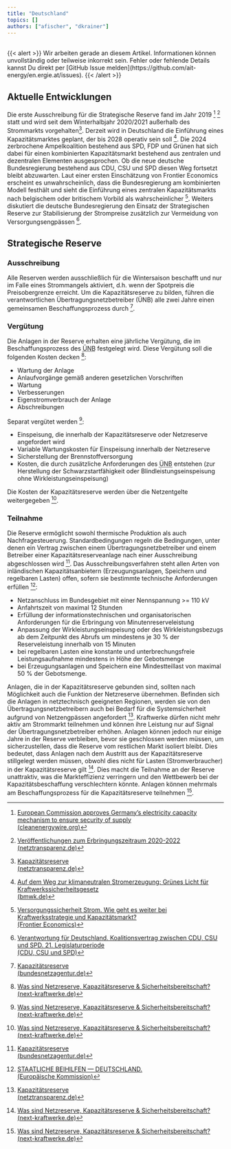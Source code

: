```yaml
---
title: "Deutschland"
topics: []
authors: ["afischer", "dkrainer"]
---
```


<br>
{{< alert >}}
Wir arbeiten gerade an diesem Artikel. Informationen können unvollständig oder teilweise inkorrekt sein. Fehler oder fehlende Details kannst Du direkt per [GitHub Issue melden](https://github.com/ait-energy/en.ergie.at/issues).
{{< /alert >}}

## Aktuelle Entwicklungen
Die erste Ausschreibung für die Strategische Reserve fand im Jahr 2019 [^Clean_Energy_Wire] [^netztransparenz_de_SR2020-2022] statt und wird seit dem Winterhalbjahr 2020/2021 außerhalb des Strommarkts vorgehalten[^netztransparenz_de_SR]. Derzeit wird in Deutschland die Einführung eines Kapazitätsmarktes geplant, der bis 2028 operativ sein soll [^BMWK_CM_bis2028]. Die 2024 zerbrochene Ampelkoalition bestehend aus SPD, FDP und Grünen hat sich dabei für einen kombinierten Kapazitätsmarkt bestehend aus zentralen und dezentralen Elementen ausgesprochen. Ob die neue deutsche Bundesregierung bestehend aus CDU, CSU und SPD diesen Weg fortsetzt bleibt abzuwarten. Laut einer ersten Einschätzung von Frontier Economics erscheint es unwahrscheinlich, dass die Bundesregierung am kombinierten Modell festhält und sieht die Einführung eines zentralen Kapazitätsmarkts nach belgischem oder britischem Vorbild als wahrscheinlicher [^Frontier_Koalition_DE].
Weiters diskutiert die deutsche Bundesregierung den Einsatz der Strategischen Reserve zur Stabilisierung der Strompreise zusätzlich zur Vermeidung von Versorgungsengpässen [^CDU_CSU_SPD].

## Strategische Reserve

### Ausschreibung

Alle Reserven werden ausschließlich für die Wintersaison beschafft und nur im Falle eines Strommangels aktiviert, d.h. wenn der Spotpreis die Preisobergrenze erreicht. Um die Kapazitätsreserve zu bilden, führen die verantwortlichen Übertragungsnetzbetreiber (ÜNB) alle zwei Jahre einen gemeinsamen Beschaffungsprozess durch [^1].

### Vergütung

Die Anlagen in der Reserve erhalten eine jährliche Vergütung, die im Beschaffungsprozess des <abbr title="Übertragungsnetzbetreiber">ÜNB</abbr> festgelegt wird. Diese Vergütung soll die folgenden Kosten decken [^2]:

- Wartung der Anlage
- Anlaufvorgänge gemäß anderen gesetzlichen Vorschriften
- Wartung
- Verbesserungen
- Eigenstromverbrauch der Anlage
- Abschreibungen

Separat vergütet werden [^2]:

- Einspeisung, die innerhalb der Kapazitätsreserve oder Netzreserve angefordert wird
- Variable Wartungskosten für Einspeisung innerhalb der Netzreserve
- Sicherstellung der Brennstoffversorgung
- Kosten, die durch zusätzliche Anforderungen des <abbr title="Übertragungsnetzbetreiber">ÜNB</abbr> entstehen (zur Herstellung der Schwarzstartfähigkeit oder Blindleistungseinspeisung ohne Wirkleistungseinspeisung)

Die Kosten der Kapazitätsreserve werden über die Netzentgelte weitergegeben [^2].

### Teilnahme

 Die Reserve ermöglicht sowohl thermische Produktion als auch Nachfragesteuerung. Standardbedingungen regeln die Bedingungen, unter denen ein Vertrag zwischen einem Übertragungsnetzbetreiber und einem Betreiber einer Kapazitätsreserveanlage nach einer Ausschreibung abgeschlossen wird [^1]. Das Ausschreibungsverfahren steht allen Arten von inländischen Kapazitätsanbietern (Erzeugungsanlagen, Speichern und regelbaren Lasten) offen, sofern sie bestimmte technische Anforderungen erfüllen [^3]:

- Netzanschluss im Bundesgebiet mit einer Nennspannung >= 110 kV
- Anfahrtszeit von maximal 12 Stunden
- Erfüllung der informationstechnischen und organisatorischen Anforderungen für die Erbringung von Minutenreserveleistung
- Anpassung der Wirkleistungseinspeisung oder des Wirkleistungsbezugs ab dem Zeitpunkt des Abrufs um mindestens je 30 % der Reserveleistung innerhalb von 15 Minuten
- bei regelbaren Lasten eine konstante und unterbrechungsfreie Leistungsaufnahme mindestens in Höhe der Gebotsmenge
- bei Erzeugungsanlagen und Speichern eine Mindestteillast von maximal 50 % der Gebotsmenge.

Anlagen, die in der Kapazitätsreserve gebunden sind, sollten nach Möglichkeit auch die Funktion der Netzreserve übernehmen. Befinden sich die Anlagen in netztechnisch geeigneten Regionen, werden sie von den Übertragungsnetzbetreibern auch bei Bedarf für die Systemsicherheit aufgrund von Netzengpässen angefordert [^netztransparenz_de_SR].
Kraftwerke dürfen nicht mehr aktiv am Strommarkt teilnehmen und können ihre Leistung nur auf Signal der Übertragungsnetzbetreiber erhöhen. Anlagen können jedoch nur einige Jahre in der Reserve verbleiben, bevor sie geschlossen werden müssen, um sicherzustellen, dass die Reserve vom restlichen Markt isoliert bleibt. Dies bedeutet, dass Anlagen nach dem Austritt aus der Kapazitätsreserve stillgelegt werden müssen, obwohl dies nicht für Lasten (Stromverbraucher) in der Kapazitätsreserve gilt [^2]. Dies macht die Teilnahme an der Reserve unattraktiv, was die Markteffizienz verringern und den Wettbewerb bei der Kapazitätsbeschaffung verschlechtern könnte. Anlagen können mehrmals am Beschaffungsprozess für die Kapazitätsreserve teilnehmen [^2].

<!-- Fußnoten -->

[^1]: [Kapazitätsreserve<br>(bundesnetzagentur.de)](https://www.bundesnetzagentur.de/DE/Fachthemen/ElektrizitaetundGas/Versorgungssicherheit/KapRes/start.html)

[^2]: [Was sind Netzreserve, Kapazitätsreserve & Sicherheitsbereitschaft?<br> (next-kraftwerke.de)](https://www.next-kraftwerke.de/wissen/netzreserve-kapazitatsreserve-sicherheitsbereitschaft)

[^3]: [STAATLICHE BEIHILFEN — DEUTSCHLAND.<br>(Europäische Kommission)](https://eur-lex.europa.eu/legal-content/DE/TXT/PDF/?uri=CELEX:52017XC0519(06))

[^netztransparenz_de_SR]: [Kapazitätsreserve<br>(netztransparenz.de)](https://www.netztransparenz.de/de-de/Systemdienstleistungen/Betriebsfuehrung/Kapazit%C3%A4tsreserve)

[^Clean_Energy_Wire]: [European Commission approves Germany’s electricity capacity mechanism to ensure security of supply<br>(cleanenergywire.org)](https://www.cleanenergywire.org/news/coalition-climate-agreement-criticised-eu-approves-capacity-reserve/european-commission-approves-germanys-electricity-capacity-mechanism-ensure-security-supply#)

[^netztransparenz_de_SR2020-2022]: [Veröffentlichungen zum Erbringungszeitraum 2020-2022<br>(netztransparenz.de)](https://www.netztransparenz.de/de-de/Systemdienstleistungen/Betriebsfuehrung/Kapazit%C3%A4tsreserve/Ver%C3%B6ffentlichungen-zum-Erbringungszeitraum-2024-2026)

[^BMWK_CM_bis2028]: [Auf dem Weg zur klimaneutralen Stromerzeugung: Grünes Licht für Kraftwerkssicherheitsgesetz<br>(bmwk.de)](https://www.bmwk.de/Redaktion/DE/Pressemitteilungen/2024/07/20240705-klimaneutrale-stromerzeugung-kraftwerkssicherheitsgesetz.html)

[^Frontier_Koalition_DE]: [Versorgungssicherheit Strom. Wie geht es weiter bei Kraftwerksstrategie und Kapazitätsmarkt?<br>(Frontier Economics)](https://media.licdn.com/dms/document/media/v2/D4E1FAQEXU1ZuF_-ybg/feedshare-document-pdf-analyzed/B4EZWyo9paG0Ao-/0/1742458848752?e=1749081600&v=beta&t=zy78TDcjvJlTUhWQiPkTp0kwD1pI0ZWuZS7pCD3IeRw) 

[^CDU_CSU_SPD]: [Verantwortung für Deutschland. Koalitionsvertrag zwischen CDU, CSU und SPD. 21. Legislaturperiode<br>(CDU, CSU und SPD)](https://www.cdu.de/app/uploads/2025/04/Koalitionsvertrag-2025-1.pdf)